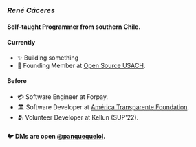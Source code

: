 ### *René Cáceres*
#### Self-taught Programmer from southern Chile.

#### Currently
- ✨ Building something
- 🤝 Founding Member at [Open Source USACH](https://github.com/open-source-usach).

#### Before
- 💳 Software Engineer at Forpay.
- 🏛️ Software Developer at [América Transparente Foundation](https://americatransparente.org/).
- 🫂 Volunteer Developer at Kellun (SUP'22).

#### 🐦 DMs are open [@panquequelol](https://twitter.com/panquequelol).

